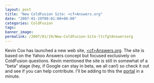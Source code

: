 ```yaml
---
layout: post
title: "New ColdFusion Site: <cf>Answers.org"
date: "2007-01-19T09:01:00+06:00"
categories: ColdFusion 
tags: 
banner_image: 
permalink: /2007/01/19/New-ColdFusion-Site-ltcfgtAnswersorg
---
```


Kevin Cox has launched a new web site, <a href="http://www.cfanswers.org/">&lt;cf&gt;Answers.org</a>. The site is based on the Yahoo Answers concept but focused exclusively on ColdFusion questions. Kevin mentioned the site is still in somewhat of a "beta" stage (hey, if Google can stay in beta, we all can!) so check it out and see if you can help contribute. I'll be adding to this the <a href="http://www.coldfusionportal.org">portal</a> in a minute.